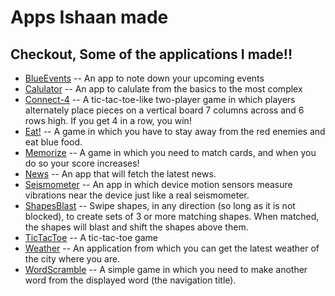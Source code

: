 #  Apps Ishaan made

## Checkout, Some of the applications I made!!

- [BlueEvents](https://jeherillajanwar.github.io/BlueEvents1/) -- An app to note down your upcoming events
- [Calulator](https://jeherillajanwar.github.io/Calculator1/) -- An app to calulate from the basics to the most complex
- [Connect-4](https://jeherillajanwar.github.io/Connect-41/) -- A tic-tac-toe-like two-player game in which players alternately place pieces on a vertical board 7 columns across and 6 rows high. If you get 4 in a row, you win!
- [Eat!](https://jeherillajanwar.github.io/Eat1/) -- A game in which you have to stay away from the red enemies and eat blue food. 
- [Memorize](https://jeherillajanwar.github.io/Memorize1/) -- A game in which you need to match cards, and when you do so your score increases!
- [News](https://jeherillajanwar.github.io/News1/) -- An app that will fetch the latest news.
- [Seismometer](https://jeherillajanwar.github.io/Seismometer1/) -- An app in which device motion sensors measure vibrations near the device just like a real seismometer.
- [ShapesBlast](https://jeherillajanwar.github.io/ShapesBlast1/) -- Swipe shapes, in any direction (so long as it is not blocked), to create sets of 3 or more matching shapes. When matched, the shapes will blast and shift the shapes above them.
- [TicTacToe](https://jeherillajanwar.github.io/TicTacToe1/) -- A tic-tac-toe game
- [Weather](https://jeherillajanwar.github.io/Weather1/) -- An application from which you can get the latest weather of the city where you are.
- [WordScramble](https://www.chess.com) -- A simple game in which you need to make another word from the displayed word (the navigation title).
